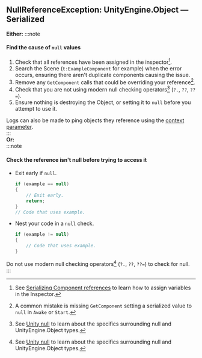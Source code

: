 ## NullReferenceException: UnityEngine.Object — Serialized
**Either:**
:::note
#### Find the cause of `null` values

1. Check that all references have been assigned in the inspector[^1].
1. Search the Scene (`t:ExampleComponent` for example) when the error occurs, ensuring there aren't duplicate components causing the issue.
1. Remove any `GetComponent` calls that could be overriding your reference[^2].
1. Check that you are not using modern null checking operators[^3] (`?.`, `??`, `??=`).
1. Ensure nothing is destroying the Object, or setting it to `null` before you attempt to use it.

Logs can also be made to ping objects they reference using the [context parameter](../../../Debugging/Logging/Logging%20How-to.md).  
:::  
**Or:**  
:::note
#### Check the reference isn't null before trying to access it
- Exit early if `null`.
    ```csharp
    if (example == null)
    {
        // Exit early.
        return;
    }
    // Code that uses example.
    ```
- Nest your code in a `null` check.
    ```csharp
    if (example != null)
    {
        // Code that uses example.
    }
    ```  
Do not use modern null checking operators[^3] (`?.`, `??`, `??=`) to check for null.  
:::

[^1]: See [Serializing Component references](../../../Variables/Other%20Members/Serializing%20Component%20References.md) to learn how to assign variables in the Inspector.  
[^2]: A common mistake is missing `GetComponent` setting a serialized value to `null` in `Awake` or `Start`.  
[^3]: See [Unity null](../../../Other/Unity%20Null.md) to learn about the specifics surrounding null and UnityEngine.Object types.  